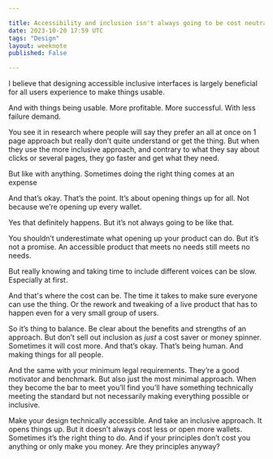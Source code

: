 ```yaml
---

title: Accessibility and inclusion isn't always going to be cost neutral
date: 2023-10-20 17:59 UTC
tags: "Design"
layout: weeknote
published: False

---
```


I believe that designing accessible inclusive interfaces is largely beneficial for all users experience to make things usable.

And with things being usable. More profitable. More successful. With less failure demand.

You see it in research where people will say they prefer an all at once on 1 page approach but really don’t quite understand or get the thing. But when they use the more inclusive approach, and contrary to what they say about clicks or several pages, they go faster and get what they need.

But like with anything. Sometimes doing the right thing comes at an expense

And that’s okay. That’s the point. It’s about opening things up for all. Not because we’re opening up every wallet.

Yes that definitely happens. But it’s not always going to be like that.

You shouldn’t underestimate what opening up your product can do. But it’s not a promise. An accessible product that meets no needs still meets no needs.

But really knowing and taking time to include different voices can be slow. Especially at first.

And that's where the cost can be. The time it takes to make sure everyone can use the thing. Or the rework and tweaking of a live product that has to happen even for a very small group of users.

So it’s thing to balance. Be clear about the benefits and strengths of an approach. But don’t sell out inclusion as *just* a cost saver or money spinner. Sometimes it will cost more. And that’s okay. That’s being human. And making things for all people.

And the same with your minimum legal requirements. They’re a good motivator and benchmark. But also just the most minimal approach. When they become the bar to meet you’ll find you’ll have something technically meeting the standard but not necessarily making everything possible or inclusive.

Make your design technically accessible. And take an inclusive approach. It opens things up. But it doesn’t always cost less or open more wallets. Sometimes it’s the right thing to do. And if your principles don’t cost you anything or only make you money. Are they principles anyway?